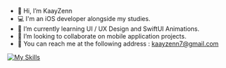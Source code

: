 - 👋 Hi, I’m KaayZenn
- 💻 I'm an iOS developer alongside my studies.
- 🌱 I’m currently learning UI / UX Design and SwiftUI Animations.
- 💞️ I’m looking to collaborate on mobile application projects.
- 📧 You can reach me at the following address : kaayzenn7@gmail.com

[![My Skills](https://skills.thijs.gg/icons?i=swift,figma)](https://skills.thijs.gg)

<!-- 
Icons :
https://reactjsexample.com/skill-icons-beautiful-skills-icons-for-your-github-readme/
-->

<!---
KaayZenn0/KaayZenn0 is a ✨ special ✨ repository because its `README.md` (this file) appears on your GitHub profile.
You can click the Preview link to take a look at your changes.
--->
